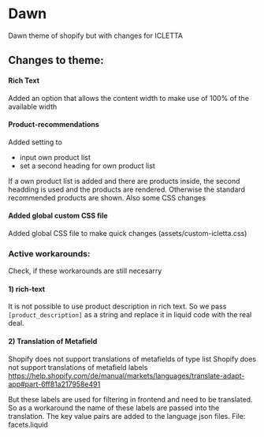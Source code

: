 # Dawn
Dawn theme of shopify but with changes for ICLETTA

## Changes to theme: 

#### Rich Text
Added an option that allows the content width to make use of 100% of the available width

#### Product-recommendations
Added setting to 
 - input own product list
 - set a second heading for own product list

If a own product list is added and there are products inside, the second headding is used and the products are rendered. Otherwise the standard recommended products are shown.
Also some CSS changes

#### Added global custom CSS file
Added global CSS file to make quick changes (assets/custom-icletta.css)
### Active workarounds:
Check, if these workarounds are still necesarry

#### 1) rich-text
It is not possible to use product description in rich text. So we pass `[product_description]` as a string and replace it in liquid code with the real deal.


#### 2) Translation of Metafield
Shopify does not support translations of metafields of type list
Shopify does not support translations of metafield labels
https://help.shopify.com/de/manual/markets/languages/translate-adapt-app#part-6ff81a217958e491

But these labels are used for filtering in frontend and need to be translated.
So as a workaround the name of these labels are passed into the translation. The key value pairs are added to the language json files.
File: facets.liquid